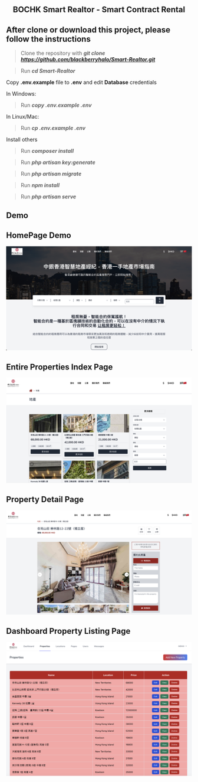 <div align="center">
  
## BOCHK Smart Realtor - Smart Contract Rental

</div>

## After clone or download this project, please follow the instructions

> Clone the repository with **_git clone https://github.com/blackberryhalo/Smart-Realtor.git_**

> Run **_cd Smart-Realtor_**

Copy **.env.example** file to **.env** and edit **Database** credentials 

In Windows:
> Run **_copy .env.example .env_**

In Linux/Mac:
> Run **_cp .env.example .env_**

Install others

> Run **_composer install_**

> Run **_php artisan key:generate_**

> Run **_php artisan migrate_**

> Run **_npm install_**

> Run **_php artisan serve_**

## Demo
## HomePage Demo
<img src="https://github.com/blackberryhalo/Smart-Realtor/blob/main/z_others/demo-images/Homepage.png"/>

## Entire Properties Index Page
<img src="https://github.com/blackberryhalo/Smart-Realtor/blob/main/z_others/demo-images/Property-Index.png"/>

## Property Detail Page
<img src="https://github.com/blackberryhalo/Smart-Realtor/blob/main/z_others/demo-images/Property-Detail.png"/>

## Dashboard Property Listing Page
<img src="https://github.com/blackberryhalo/Smart-Realtor/blob/main/z_others/demo-images/Property-Listing.png"/>


